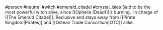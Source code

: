 #person #neutral #witch #emerald_citadel #crystal_isles
Said to be the most powerful witch alive, since [[Ophelia (Dead)]]’s burning.  In charge of [[The Emerald Citadel]].  Reclusive and stays away from [[Pirate Kingdom|Pirates]] and [[Ostean Trade Consortium|OTC]] alike.
